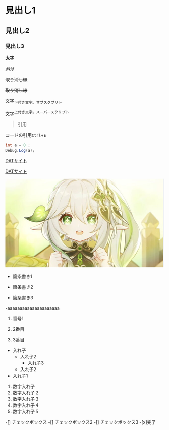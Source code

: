 # 見出し1
## 見出し2
### 見出し3

**太字**

*斜体*


~~取り消し線~~

<s>取り消し線</s>

文字<sub>下付き文字。サブスクプリト</sub>

文字<sup>上付き文字。スーパースクリプト</sup>

> 引用

コードの引用`Ctrl`+`E`

```cs
int a = 0 ;
Debug.Log(a);
```

[DATサイト](http://www.dat.ac.jp)

<a href="https://www.dat.ac.jp">DATサイト</a>

![画像](./images/nahinahi.png)

- 箇条書き1

- 箇条書き2

- 箇条書き3

-aaaaaaaaaaaaaaaaaaaaa

1. 番号1

1. 2番目

1. 3番目

- 入れ子
  - 入れ子2
    - 入れ子3
  - 入れ子2
- 入れ子1

1. 数字入れ子
  1. 数字入れ子２
   1. 数字入れ子３
  1. 数字入れ子４
1. 数字入れ子５

-[] チェックボックス
-[] チェックボックス2
-[] チェックボックス3
-[x]完了
